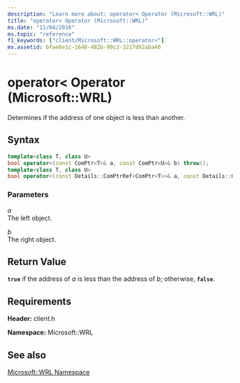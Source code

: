 ```yaml
---
description: "Learn more about: operator< Operator (Microsoft::WRL)"
title: "operator< Operator (Microsoft::WRL)"
ms.date: "11/04/2016"
ms.topic: "reference"
f1_keywords: ["client/Microsoft::WRL::operator<"]
ms.assetid: bfae0e1c-1648-482b-99c2-3217d62aba46
---
```

# operator&lt; Operator (Microsoft::WRL)

Determines if the address of one object is less than another.

## Syntax

```cpp
template<class T, class U>
bool operator<(const ComPtr<T>& a, const ComPtr<U>& b) throw();
template<class T, class U>
bool operator<(const Details::ComPtrRef<ComPtr<T>>& a, const Details::ComPtrRef<ComPtr<U>>& b) throw();
```

### Parameters

*a*<br/>
The left object.

*b*<br/>
The right object.

## Return Value

**`true`** if the address of *a* is less than the address of *b*; otherwise, **`false`**.

## Requirements

**Header:** client.h

**Namespace:** Microsoft::WRL

## See also

[Microsoft::WRL Namespace](microsoft-wrl-namespace.md)
